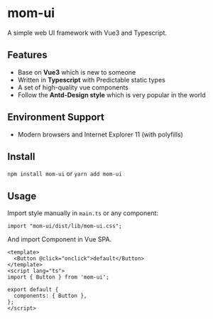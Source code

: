 # mom-ui
A simple web  UI framework with Vue3 and Typescript.

## Features
- Base on **Vue3** which is new to someone
- Written in **Typescript** with Predictable static types
- A set of high-quality vue components
- Follow the **Antd-Design style** which is very popular in the world

## Environment Support
- Modern browsers and Internet Explorer 11 (with polyfills)

## Install 
`npm install mom-ui`
 or 
`yarn add mom-ui`

## Usage
Import style manually in `main.ts` or any component:
```
import "mom-ui/dist/lib/mom-ui.css";
```

And import Component in Vue SPA.
```
<template>
  <Button @click="onclick">default</Button>
</template>
<script lang="ts">
import { Button } from 'mom-ui';

export default {
  components: { Button },
};
</script>
```